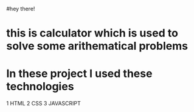 #hey there!
# this is calculator which is used to solve some arithematical problems
# In these project I used these technologies
1 HTML
2 CSS
3 JAVASCRIPT
